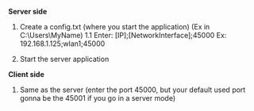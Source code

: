 <strong>Server side</strong>
1. Create a config.txt (where you start the application) (Ex in C:\Users\MyName)
  1.1 Enter: [IP];[NetworkInterface];45000
    Ex: 192.168.1.125;wlan1;45000
   
2. Start the server application

<strong>Client side</strong>
1. Same as the server (enter the port 45000, but your default used port gonna be the 45001 if you go in a server mode)
